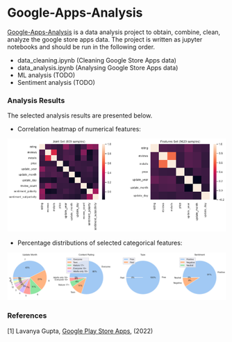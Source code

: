 # Google-Apps-Analysis
[Google-Apps-Analysis](https://github.com/GOliviero92/Google-Apps-Analysis "data analysis") is a data analysis project to obtain, combine, clean, analyze the google store apps data. The project is written as jupyter notebooks and should be run in the following order.

* data_cleaning.ipynb (Cleaning Google Store Apps data)
* data_analysis.ipynb (Analysing Google Store Apps data)
* ML analysis (TODO)
* Sentiment analysis (TODO)

### Analysis Results
The selected analysis results are presented below.
* Correlation heatmap of numerical features:
<p float="left">
  <img src="data/heatmap.png">
</p>

* Percentage distributions of selected categorical features:
<p float="left">
  <img src="data/pie.png">
</p>

### References
[1] Lavanya Gupta, [Google Play Store Apps](https://www.kaggle.com/datasets/lava18/google-play-store-apps), (2022)
